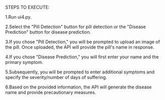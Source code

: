 STEPS TO EXECUTE:

1.Run ui4.py.

2.Select the "Pill Detection" button for pill detection or the "Disease Prediction" button for disease prediction.

3.If you chose "Pill Detection," you will be prompted to upload an image of the pill. Once uploaded, the API will provide the pill's name in response.

4.If you chose "Disease Prediction," you will first enter your name and the primary symptom.

5.Subsequently, you will be prompted to enter additional symptoms and specify the severity/number of days of suffering.

6.Based on the provided information, the API will generate the disease name and provide precautionary measures.
